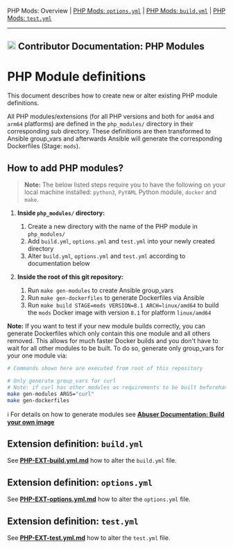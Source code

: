 PHP Mods: Overview |
[PHP Mods: `options.yml`](../doc/contributor/PHP-EXT-options.yml.md) |
[PHP Mods: `build.yml`](../doc/contributor/PHP-EXT-build.yml.md) |
[PHP Mods: `test.yml`](../doc/contributor/PHP-EXT-test.yml.md)

---

<h2><img name="Documentation" title="Documentation" width="20" src="https://github.com/devilbox/artwork/raw/master/submissions_logo/cytopia/01/png/logo_64_trans.png"> Contributor Documentation: PHP Modules</h2>



# PHP Module definitions

This document describes how to create new or alter existing PHP module definitions.

All PHP modules/extensions (for all PHP versions and both for `amd64` and `arm64` platforms) are defined in the `php_modules/` directory in their corresponding sub directory. These definitions are then transformed to Ansible group_vars and afterwards Ansible will generate the corresponding Dockerfiles (Stage: `mods`).


## How to add PHP modules?

> **Note:** The below listed steps require you to have the following on your local machine installed: `python3`, `PyYAML` Python module, `docker` and `make`.

1. **Inside `php_modules/` directory:**
    1. Create a new directory with the name of the PHP module in `php_modules/`
    2. Add `build.yml`, `options.yml` and `test.yml` into your newly created directory
    3. Alter `build.yml`, `options.yml` and `test.yml` according to documentation below

2. **Inside the root of this git repository:**
    1. Run `make gen-modules` to create Ansible group_vars
    2. Run `make gen-dockerfiles` to generate Dockerfiles via Ansible
    3. Run `make build STAGE=mods VERSION=8.1 ARCH=linux/amd64` to build the `mods` Docker image with version `8.1` for platform `linux/amd64`

**Note:** If you want to test if your new module builds correctly, you can generate Dockerfiles which only contain this one module and all others removed. This allows for much faster Docker builds and you don't have to wait for all other modules to be built. To do so, generate only group_vars for your one module via:

```bash
# Commands shown here are executed from root of this repository

# Only generate group_vars for curl
# Note: if curl has other modules as requirements to be built beforehand, those will also be added
make gen-modules ARGS="curl"
make gen-dockerfiles
```

:information_source: For details on how to generate modules see **[Abuser Documentation: Build your own image](../doc/abuser/README.md)**


## Extension definition: `build.yml`

See **[PHP-EXT-build.yml.md](../doc/contributor/PHP-EXT-build.yml.md)** how to alter the `build.yml` file.


## Extension definition: `options.yml`

See **[PHP-EXT-options.yml.md](../doc/contributor/PHP-EXT-options.yml.md)** how to alter the `options.yml` file.


## Extension definition: `test.yml`

See **[PHP-EXT-test.yml.md](../doc/contributor/PHP-EXT-test.yml.md)** how to alter the `test.yml` file.
